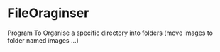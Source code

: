 # FileOraginser
Program To Organise a specific directory into folders (move images to folder named images ...)
